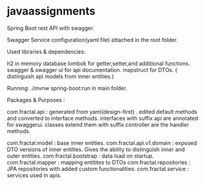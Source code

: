 # javaassignments
Spring Boot rest API with swagger.

Swagger Service configuration(yaml file) attached in the root folder.

Used libraries & dependencies: 

h2 in memory database
lombok for getter,setter,and additional functions. 
swagger & swagger ui for api documentation. 
mapstruct for DTOs. ( distinguish api models from inner entities.)

Running:
./mvnw spring-boot:run in main folder.

Packages & Purposes :

com.fractal.api : generated from yaml(design-first) . edited default methods and converted to interface methods. interfaces with suffix api are annotated for swaggerui. classes extend them with suffix controller are the handler methods. 

com.fractal.model : base inner entities. 
com.fractal.api.v1.domain : exposed DTO versions of inner entities. Gives the ability to distinguish inner and outer entities. 
com.fractal.bootstrap : data load on startup. 
com.fractal.mapper : mapping entitites to DTOs
com.fractal.repositories : JPA repositories with added custom functionalities.
com.fractal.service : services used in apis.
 


